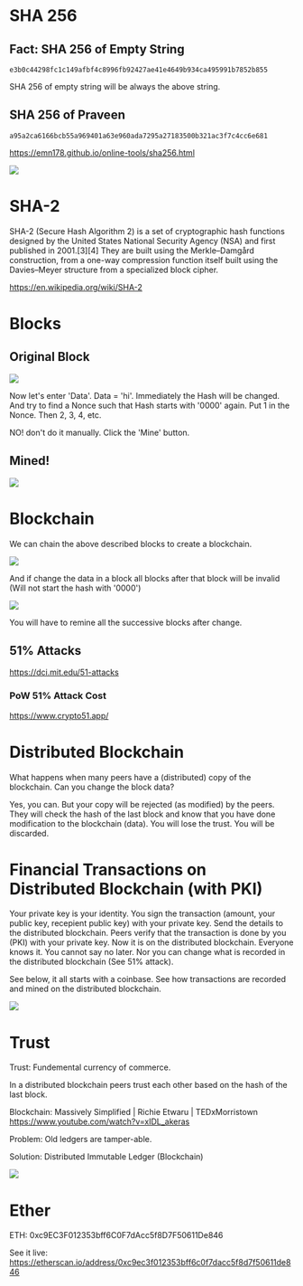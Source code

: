 # SHA 256

## Fact: SHA 256 of Empty String

```
e3b0c44298fc1c149afbf4c8996fb92427ae41e4649b934ca495991b7852b855
```

SHA 256 of empty string will be always the above string.


## SHA 256 of Praveen

```
a95a2ca6166bcb55a969401a63e960ada7295a27183500b321ac3f7c4cc6e681
```

https://emn178.github.io/online-tools/sha256.html

![](sha-meter.png)

# SHA-2

SHA-2 (Secure Hash Algorithm 2) is a set of cryptographic hash functions designed by the United States National Security Agency (NSA) and first published in 2001.[3][4] They are built using the Merkle–Damgård construction, from a one-way compression function itself built using the Davies–Meyer structure from a specialized block cipher.

https://en.wikipedia.org/wiki/SHA-2

# Blocks

## Original Block

![](original.png)

Now let's enter 'Data'. Data = 'hi'. Immediately the Hash will be changed. And try to find a Nonce such that Hash starts with '0000' again. Put 1 in the Nonce. Then 2, 3, 4, etc.

NO! don't do it manually. Click the 'Mine' button.

## Mined!

![](mined.png)

# Blockchain

We can chain the above described blocks to create a blockchain.

![](blockchain.png)

And if change the data in a block all blocks after that block will be invalid (Will not start the hash with '0000')

![](broken.png)

You will have to remine all the successive blocks after change.

## 51% Attacks

https://dci.mit.edu/51-attacks


### PoW 51% Attack Cost
https://www.crypto51.app/

# Distributed Blockchain

What happens when many peers have a (distributed) copy of the blockchain. Can you change the block data?

Yes, you can. But your copy will be rejected (as modified) by the peers. They will check the hash of the last block and know that you have done modification to the blockchain (data). You will lose the trust. You will be discarded.

# Financial Transactions on Distributed Blockchain (with PKI)

Your private key is your identity. You sign the transaction (amount, your public key, recepient public key) with your private key. Send the details to the distributed blockchain. Peers verify that the transaction is done by you (PKI) with your private key. Now it is on the distributed blockchain. Everyone knows it. You cannot say no later. Nor you can change what is recorded in the distributed blockchain (See 51% attack).

See below, it all starts with a coinbase. See how transactions are recorded and mined on the distributed blockchain.

![](defi.png)

# Trust

Trust: Fundemental currency of commerce.

In a distributed blockchain peers trust each other based on the hash of the last block.

Blockchain: Massively Simplified | Richie Etwaru | TEDxMorristown https://www.youtube.com/watch?v=xIDL_akeras

Problem: Old ledgers are tamper-able.

Solution: Distributed Immutable Ledger (Blockchain)

![](trust.png)

# Ether

ETH: 0xc9EC3F012353bff6C0F7dAcc5f8D7F50611De846

See it live: https://etherscan.io/address/0xc9ec3f012353bff6c0f7dacc5f8d7f50611de846



